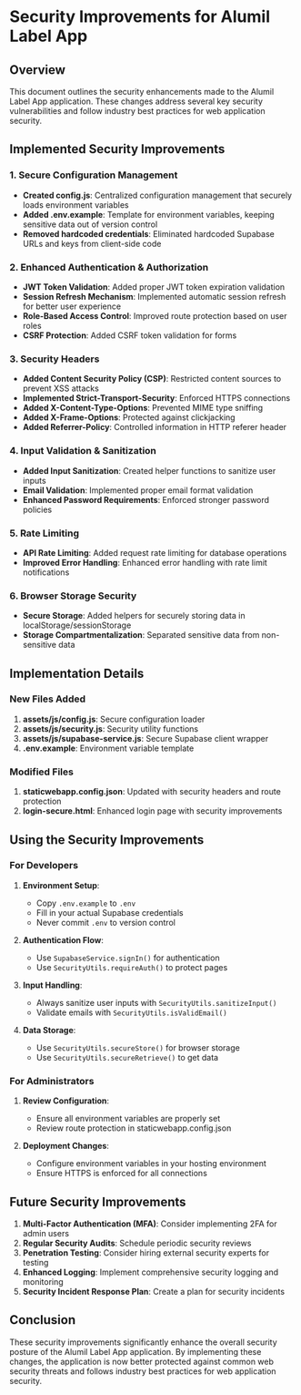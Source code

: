 # Security Improvements for Alumil Label App

## Overview

This document outlines the security enhancements made to the Alumil Label App application. These changes address several key security vulnerabilities and follow industry best practices for web application security.

## Implemented Security Improvements

### 1. Secure Configuration Management

- **Created config.js**: Centralized configuration management that securely loads environment variables
- **Added .env.example**: Template for environment variables, keeping sensitive data out of version control
- **Removed hardcoded credentials**: Eliminated hardcoded Supabase URLs and keys from client-side code

### 2. Enhanced Authentication & Authorization

- **JWT Token Validation**: Added proper JWT token expiration validation
- **Session Refresh Mechanism**: Implemented automatic session refresh for better user experience
- **Role-Based Access Control**: Improved route protection based on user roles
- **CSRF Protection**: Added CSRF token validation for forms

### 3. Security Headers

- **Added Content Security Policy (CSP)**: Restricted content sources to prevent XSS attacks
- **Implemented Strict-Transport-Security**: Enforced HTTPS connections
- **Added X-Content-Type-Options**: Prevented MIME type sniffing
- **Added X-Frame-Options**: Protected against clickjacking
- **Added Referrer-Policy**: Controlled information in HTTP referer header

### 4. Input Validation & Sanitization

- **Added Input Sanitization**: Created helper functions to sanitize user inputs
- **Email Validation**: Implemented proper email format validation
- **Enhanced Password Requirements**: Enforced stronger password policies

### 5. Rate Limiting

- **API Rate Limiting**: Added request rate limiting for database operations
- **Improved Error Handling**: Enhanced error handling with rate limit notifications

### 6. Browser Storage Security

- **Secure Storage**: Added helpers for securely storing data in localStorage/sessionStorage
- **Storage Compartmentalization**: Separated sensitive data from non-sensitive data

## Implementation Details

### New Files Added

1. **assets/js/config.js**: Secure configuration loader
2. **assets/js/security.js**: Security utility functions
3. **assets/js/supabase-service.js**: Secure Supabase client wrapper
4. **.env.example**: Environment variable template

### Modified Files

1. **staticwebapp.config.json**: Updated with security headers and route protection
2. **login-secure.html**: Enhanced login page with security improvements

## Using the Security Improvements

### For Developers

1. **Environment Setup**:
   - Copy `.env.example` to `.env`
   - Fill in your actual Supabase credentials
   - Never commit `.env` to version control

2. **Authentication Flow**:
   - Use `SupabaseService.signIn()` for authentication
   - Use `SecurityUtils.requireAuth()` to protect pages

3. **Input Handling**:
   - Always sanitize user inputs with `SecurityUtils.sanitizeInput()`
   - Validate emails with `SecurityUtils.isValidEmail()`

4. **Data Storage**:
   - Use `SecurityUtils.secureStore()` for browser storage
   - Use `SecurityUtils.secureRetrieve()` to get data

### For Administrators

1. **Review Configuration**:
   - Ensure all environment variables are properly set
   - Review route protection in staticwebapp.config.json

2. **Deployment Changes**:
   - Configure environment variables in your hosting environment
   - Ensure HTTPS is enforced for all connections

## Future Security Improvements

1. **Multi-Factor Authentication (MFA)**: Consider implementing 2FA for admin users
2. **Regular Security Audits**: Schedule periodic security reviews
3. **Penetration Testing**: Consider hiring external security experts for testing
4. **Enhanced Logging**: Implement comprehensive security logging and monitoring
5. **Security Incident Response Plan**: Create a plan for security incidents

## Conclusion

These security improvements significantly enhance the overall security posture of the Alumil Label App application. By implementing these changes, the application is now better protected against common web security threats and follows industry best practices for web application security.
